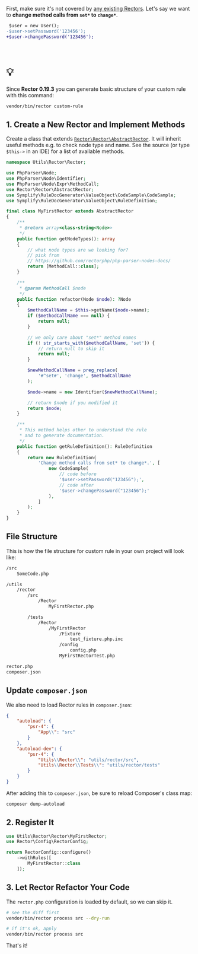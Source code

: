 First, make sure it's not covered by [any existing Rectors](https://github.com/rectorphp/rector/blob/main/docs/rector_rules_overview.md).
Let's say we want to **change method calls from `set*` to `change*`**.

```diff
 $user = new User();
-$user->setPassword('123456');
+$user->changePassword('123456');
```

<br>

<div class="alert alert-warning pb-0 ps-4 pe-4">
<h1 class="float-start pe-2"> 💡</h1>

<p style="margin-top: 0.7em" class="pb-3">
Since <strong>Rector 0.19.3</strong> you can generate basic structure of your custom rule with this command:
</p>

```bash
vendor/bin/rector custom-rule
```
</div>


## 1. Create a New Rector and Implement Methods

Create a class that extends [`Rector\Rector\AbstractRector`](https://github.com/rectorphp/rector/blob/main/src/Rector/AbstractRector.php). It will inherit useful methods e.g. to check node type and name. See the source (or type `$this->` in an IDE) for a list of available methods.

```php
namespace Utils\Rector\Rector;

use PhpParser\Node;
use PhpParser\Node\Identifier;
use PhpParser\Node\Expr\MethodCall;
use Rector\Rector\AbstractRector;
use Symplify\RuleDocGenerator\ValueObject\CodeSample\CodeSample;
use Symplify\RuleDocGenerator\ValueObject\RuleDefinition;

final class MyFirstRector extends AbstractRector
{
    /**
     * @return array<class-string<Node>>
     */
    public function getNodeTypes(): array
    {
        // what node types are we looking for?
        // pick from
        // https://github.com/rectorphp/php-parser-nodes-docs/
        return [MethodCall::class];
    }

    /**
     * @param MethodCall $node
     */
    public function refactor(Node $node): ?Node
    {
        $methodCallName = $this->getName($node->name);
        if ($methodCallName === null) {
            return null;
        }

        // we only care about "set*" method names
        if (! str_starts_with($methodCallName, 'set')) {
            // return null to skip it
            return null;
        }

        $newMethodCallName = preg_replace(
            '#^set#', 'change', $methodCallName
        );

        $node->name = new Identifier($newMethodCallName);

        // return $node if you modified it
        return $node;
    }

    /**
     * This method helps other to understand the rule
     * and to generate documentation.
     */
    public function getRuleDefinition(): RuleDefinition
    {
        return new RuleDefinition(
            'Change method calls from set* to change*.', [
                new CodeSample(
                    // code before
                    '$user->setPassword("123456");',
                    // code after
                    '$user->changePassword("123456");'
                ),
            ]
        );
    }
}
```


## File Structure

This is how the file structure for custom rule in your own project will look like:

```bash
/src
    SomeCode.php

/utils
    /rector
        /src
            /Rector
                MyFirstRector.php

        /tests
            /Rector
                /MyFirstRector
                    /Fixture
                        test_fixture.php.inc
                    /config
                        config.php
                    MyFirstRectorTest.php

rector.php
composer.json
```

## Update `composer.json`

We also need to load Rector rules in `composer.json`:

```json
{
    "autoload": {
        "psr-4": {
            "App\\": "src"
        }
    },
    "autoload-dev": {
        "psr-4": {
            "Utils\\Rector\\": "utils/rector/src",
            "Utils\\Rector\\Tests\\": "utils/rector/tests"
        }
    }
}
```

After adding this to `composer.json`, be sure to reload Composer's class map:

```bash
composer dump-autoload
```

## 2. Register It

```php
use Utils\Rector\Rector\MyFirstRector;
use Rector\Config\RectorConfig;

return RectorConfig::configure()
    ->withRules([
        MyFirstRector::class
    ]);
```

## 3. Let Rector Refactor Your Code

The `rector.php` configuration is loaded by default, so we can skip it.

```bash
# see the diff first
vendor/bin/rector process src --dry-run

# if it's ok, apply
vendor/bin/rector process src
```

That's it!
